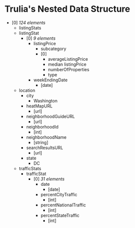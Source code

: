 # Trulia's Nested Data Structure
* [0] *124 elements*
  *  listingStats
    * listingStat
      * [0] *9 elements*
        * listingPrice
          * subcategory
           * [0]
             * averageListingPrice
             * median listingPrice
             * numberOfProperties
             * type
        * weekEndingDate
          * [date]
  * location
    * city
      * Washington
    * heatMapURL
      * [url]
    * neighborhoodGuideURL
      * [url]
    * neighborhoodId
      * [int]
    * neighborhoodName
      * [string]
    * searchResultsURL
      * [url]
    * state
      * DC
  * trafficStats
    * trafficStat
      * [0] *31 elements*
        * date
          * [date]
        * percentCityTraffic
          * [int]
        * percentNationalTraffic
          * [int]
        * percentStateTraffic
          * [int]